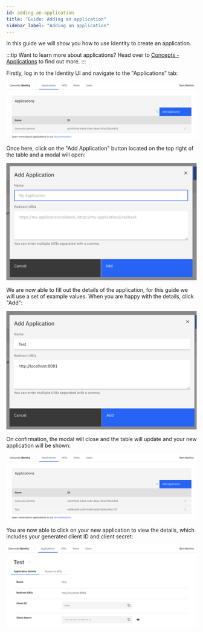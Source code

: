 ```yaml
---
id: adding-an-application
title: "Guide: Adding an application"
sidebar_label: "Adding an application"
---
```


In this guide we will show you how to use Identity to create an application.

:::tip Want to learn more about applications?
Head over to [Concepts - Applications](/self-managed/concepts/access-control/applications.md) to find out more.
:::

Firstly, log in to the Identity UI and navigate to the "Applications" tab:

![add-application-tab](img/add-application-tab.png)

Once here, click on the "Add Application" button located on the top right of the table and a modal will open:

![add-application-modal-1](img/add-application-modal-1.png)

We are now able to fill out the details of the application, for this guide we will use a set of example values.
When you are happy with the details, click "Add":

![add-application-modal-2](img/add-application-modal-2.png)

On confirmation, the modal will close and the table will update and your new application will be shown:

![add-application-refreshed-table](img/add-application-refreshed-table.png)

You are now able to click on your new application to view the details, which includes your generated client ID
and client secret:

![add-application-details](img/add-application-details.png)

